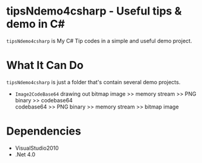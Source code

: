 
tipsNdemo4csharp - Useful tips &amp; demo in C#
=================

`tipsNdemo4csharp` is My C# Tip codes in a simple and useful demo project.

What It Can Do
==============

`tipsNdemo4csharp` is just a folder that's contain several demo projects.

* `Image2CodeBase64`  drawing out bitmap image >> memory stream >> PNG binary >> codebase64 <br>codebase64 >> PNG binary >> memory stream >> bitmap image

Dependencies
=====================

- VisualStudio2010
- .Net 4.0

